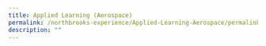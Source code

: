 ```yaml
---
title: Applied Learning (Aerospace)
permalink: /northbrooks-experience/Applied-Learning-Aerospace/permalink/
description: ""
---
```


